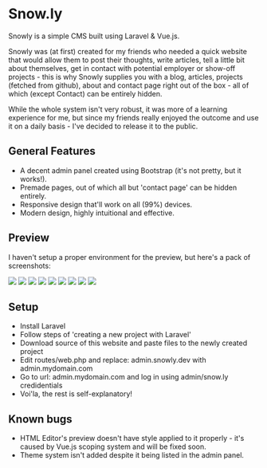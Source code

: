 # Snow.ly

Snowly is a simple CMS built using Laravel & Vue.js.

Snowly was (at first) created for my friends who needed a quick website that would allow them to post their thoughts, write articles, tell a little bit about themselves, get in contact with potential employer or show-off projects - this is why Snowly supplies you with a blog, articles, projects (fetched from github), about and contact page right out of the box - all of which (except Contact) can be entirely hidden.

While the whole system isn't very robust, it was more of a learning experience for me, but since my friends really enjoyed the outcome and use it on a daily basis - I've decided to release it to the public.

## General Features

- A decent admin panel created using Bootstrap (it's not pretty, but it works!).
- Premade pages, out of which all but 'contact page' can be hidden entirely.
- Responsive design that'll work on all (99%) devices.
- Modern design, highly intuitional and effective.

## Preview
I haven't setup a proper environment for the preview, but here's a pack of screenshots:

![](https://i.imgur.com/1ACLfJz.jpg)
![](https://i.imgur.com/MZIzZvA.jpg)
![](https://i.imgur.com/lBrjkgA.jpg)
![](https://i.imgur.com/CeBPmET.jpg)
![](https://i.imgur.com/Pr9YKTP.jpg)
![](https://i.imgur.com/CuGpUz9.jpg)
![](https://i.imgur.com/TeV2ZHX.jpg)
![](https://i.imgur.com/Y200TWx.jpg)
![](https://i.imgur.com/tIb1oyJ.jpg)

## Setup

- Install Laravel
- Follow steps of 'creating a new project with Laravel'
- Download source of this website and paste files to the newly created project
- Edit routes/web.php and replace: admin.snowly.dev with admin.mydomain.com
- Go to url: admin.mydomain.com and log in using admin/snow.ly credidentials
- Voi'la, the rest is self-explanatory!

## Known bugs

- HTML Editor's preview doesn't have style applied to it properly - it's caused by Vue.js scoping system and will be fixed soon.
- Theme system isn't added despite it being listed in the admin panel.
